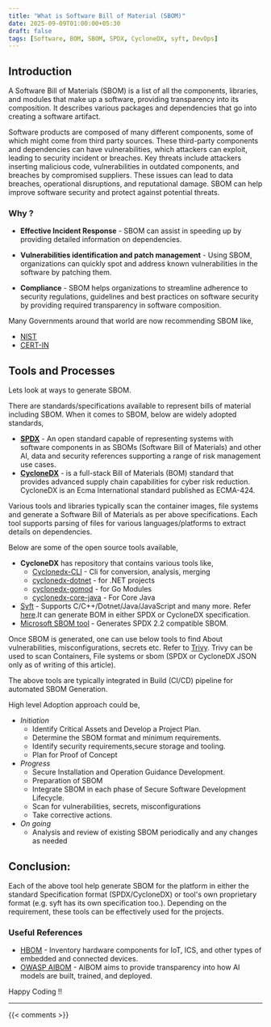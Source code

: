 ```yaml
---
title: "What is Software Bill of Material (SBOM)"
date: 2025-09-09T01:00:00+05:30
draft: false
tags: [Software, BOM, SBOM, SPDX, CycloneDX, syft, DevOps]
---
```


## Introduction

A Software Bill of Materials (SBOM) is a list of all the components, libraries, and modules that make
up a software, providing transparency into its composition. It describes various packages and dependencies that go into creating a software artifact.

Software products are composed of many different components, some of which might come from
third party sources. These third-party components and dependencies can have vulnerabilities, which
attackers can exploit, leading to security incident or breaches. Key threats include attackers inserting
malicious code, vulnerabilities in outdated components, and breaches by compromised suppliers. These issues can lead to data breaches, operational disruptions, and reputational damage. SBOM can help improve software security and protect against potential threats.


### Why ?


- **Effective Incident Response** - SBOM can assist in speeding up by providing detailed information on dependencies. 

- **Vulnerabilities identification and patch management** - Using SBOM, organizations can quickly spot and address known vulnerabilities in the software by patching them.

- **Compliance** - SBOM helps organizations to streamline adherence to security regulations, guidelines and best practices on software security by providing required transparency in software composition.  

Many Governments around that world are now recommending SBOM like, 
  - [NIST](https://www.nsa.gov/Press-Room/Press-Releases-Statements/Press-Release-View/Article/4292020/nsa-cisa-and-others-release-a-shared-vision-of-software-bill-of-materials-sbom/)
  - [CERT-IN](https://www.cert-in.org.in/PDF/TechnicalGuidelines-on-SBOM,QBOM&CBOM,AIBOM_and_HBOM_ver2.0.pdf)

## Tools and Processes

Lets look at ways to generate SBOM. 

There are standards/specifications available to represent bills of material including SBOM. When it comes to SBOM, below are widely adopted standards, 

- [**SPDX**](https://spdx.dev/) - An open standard capable of representing systems with software components in as SBOMs (Software Bill of Materials) and other AI, data and security references supporting a range of risk management use cases.
- [**CycloneDX**](https://owasp.org/www-project-cyclonedx/) - is a full-stack Bill of Materials (BOM) standard that provides advanced supply chain capabilities for cyber risk reduction. CycloneDX is an Ecma International standard published as ECMA-424.  

Various tools and libraries typically scan the container images, file systems and generate a Software Bill of Materials as per above specifications. Each tool supports parsing of files for various languages/platforms to extract details on dependencies.  

Below are some of the open source tools available, 

- **CycloneDX** has repository that contains various tools  like,
  - [Cyclonedx-CLI](https://github.com/CycloneDX/cyclonedx-cli) - Cli for conversion, analysis, merging
  - [cyclonedx-dotnet](https://github.com/CycloneDX/cyclonedx-dotnet) - for .NET projects
  - [cyclonedx-gomod](https://github.com/CycloneDX/cyclonedx-gomod) - for Go Modules
  - [cyclonedx-core-java](https://github.com/CycloneDX/cyclonedx-core-java) - For Core Java
- [Syft](https://github.com/anchore/syft) - Supports C/C++/Dotnet/Java/JavaScript and many more. Refer [here](https://github.com/anchore/syft?tab=readme-ov-file#supported-ecosystems).It can generate BOM in either SPDX or CycloneDX specification.
- [Microsoft SBOM tool](https://github.com/microsoft/sbom-tool) - Generates SPDX 2.2 compatible SBOM.
  
Once SBOM is generated, one can use below tools to find About  vulnerabilities, misconfigurations, secrets etc. Refer to [Trivy](https://github.com/aquasecurity/trivy?tab=readme-ov-file#quick-start). Trivy can be used to scan Containers, File systems or sbom (SPDX or CycloneDX JSON only as of writing of this article).

The above tools are typically integrated in Build (CI/CD)  pipeline for automated SBOM Generation. 

High level Adoption approach could be, 
  - *Initiation*
    - Identify Critical Assets and Develop a Project Plan.
    - Determine the SBOM format and minimum requirements.
    - Identify security requirements,secure storage and tooling.
    - Plan for Proof of Concept 
  - *Progress*
    - Secure Installation and Operation Guidance Development.
    - Preparation of SBOM
    - Integrate SBOM in each phase of Secure Software Development Lifecycle.
    - Scan for vulnerabilities, secrets, misconfigurations 
    - Take corrective actions.
  - *On going*
    - Analysis and review of existing SBOM periodically and any changes as needed 
  

## Conclusion:

Each of the above tool help generate SBOM for the platform in either the standard Specification format (SPDX/CycloneDX) or tool's own proprietary format (e.g. syft has its own specification too.). Depending on the requirement, these tools can be effectively used for the projects. 


### Useful References
  
* [HBOM](https://cyclonedx.org/capabilities/hbom/) - Inventory hardware components for IoT, ICS, and other types of embedded and connected devices.
* [OWASP AIBOM](https://owasp.org/www-project-aibom/) - AIBOM aims to provide transparency into how AI models are built, trained, and deployed.

Happy Coding !!

---

{{< comments >}}